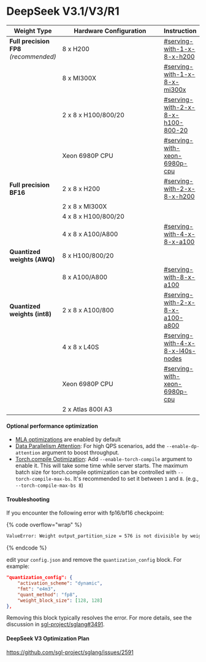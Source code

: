 # DeepSeek V3.1/V3/R1

<table><thead><tr><th>Weight Type</th><th width="249">Hardware Configuration</th><th data-type="content-ref">Instruction</th></tr></thead><tbody><tr><td><strong>Full precision FP8</strong><br><em>(recommended)</em></td><td>8 x H200</td><td><a href="usage-guide.md#serving-with-1-x-8-x-h200">#serving-with-1-x-8-x-h200</a></td></tr><tr><td></td><td>8 x MI300X</td><td><a href="usage-guide.md#serving-with-1-x-8-x-mi300x">#serving-with-1-x-8-x-mi300x</a></td></tr><tr><td></td><td>2 x 8 x H100/800/20</td><td><a href="usage-guide.md#serving-with-2-x-8-x-h100-800-20">#serving-with-2-x-8-x-h100-800-20</a></td></tr><tr><td></td><td>Xeon 6980P CPU</td><td><a href="usage-guide.md#serving-with-xeon-6980p-cpu">#serving-with-xeon-6980p-cpu</a></td></tr><tr><td><strong>Full precision BF16</strong></td><td>2 x 8 x H200</td><td><a href="usage-guide.md#serving-with-2-x-8-x-h200">#serving-with-2-x-8-x-h200</a></td></tr><tr><td></td><td>2 x 8 x MI300X</td><td></td></tr><tr><td></td><td>4 x 8 x H100/800/20</td><td></td></tr><tr><td></td><td>4 x 8 x A100/A800</td><td><a href="usage-guide.md#serving-with-4-x-8-x-a100">#serving-with-4-x-8-x-a100</a></td></tr><tr><td><strong>Quantized weights (AWQ)</strong></td><td>8 x H100/800/20</td><td></td></tr><tr><td></td><td>8 x A100/A800</td><td><a href="usage-guide.md#serving-with-8-x-a100">#serving-with-8-x-a100</a></td></tr><tr><td><strong>Quantized weights (int8)</strong></td><td>2 x 8 x A100/800</td><td><a href="usage-guide.md#serving-with-2-x-8-x-a100-a800">#serving-with-2-x-8-x-a100-a800</a></td></tr><tr><td></td><td>4 x 8 x L40S</td><td><a href="usage-guide.md#serving-with-4-x-8-x-l40s-nodes">#serving-with-4-x-8-x-l40s-nodes</a></td></tr><tr><td></td><td>Xeon 6980P CPU</td><td><a href="usage-guide.md#serving-with-xeon-6980p-cpu">#serving-with-xeon-6980p-cpu</a></td></tr><tr><td></td><td>2 x Atlas 800I A3</td><td></td></tr></tbody></table>

#### &#x20;Optional performance optimization

* [MLA optimizations](https://lmsys.org/blog/2024-09-04-sglang-v0-3/#deepseek-multi-head-latent-attention-mla-throughput-optimizations) are enabled by default
* [Data Parallelism Attention](https://lmsys.org/blog/2024-12-04-sglang-v0-4/#data-parallelism-attention-for-deepseek-models): For high QPS scenarios, add the `--enable-dp-attention` argument to boost throughput.
* [Torch.compile Optimization](https://lmsys.org/blog/2024-09-04-sglang-v0-3/#torchcompile-latency-optimizations): Add `--enable-torch-compile` argument to enable it. This will take some time while server starts. The maximum batch size for torch.compile optimization can be controlled with `--torch-compile-max-bs`. It's recommended to set it between `1` and `8`. (e.g., `--torch-compile-max-bs 8`)

#### **Troubleshooting**

If you encounter the following error with fp16/bf16 checkpoint:

{% code overflow="wrap" %}
```bash
ValueError: Weight output_partition_size = 576 is not divisible by weight quantization block_n = 128.
```
{% endcode %}

edit your `config.json` and remove the `quantization_config` block. For example:

```json
"quantization_config": {
    "activation_scheme": "dynamic",
    "fmt": "e4m3",
    "quant_method": "fp8",
    "weight_block_size": [128, 128]
},
```

Removing this block typically resolves the error. For more details, see the discussion in [sgl-project/sglang#3491](https://github.com/sgl-project/sglang/issues/3491#issuecomment-2650779851).

#### DeepSeek V3 Optimization Plan

https://github.com/sgl-project/sglang/issues/2591
